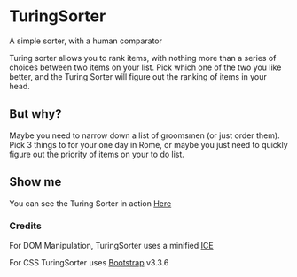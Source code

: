 # TuringSorter
A simple sorter, with a human comparator

Turing sorter allows you to rank items, with nothing more than a series of choices between two items on your list. Pick which one of the two you like better, and the Turing Sorter will figure out the ranking of items in your head.

## But why?

Maybe you need to narrow down a list of groomsmen (or just order them). Pick 3 things to for your one day in Rome, or maybe you just need to quickly figure out the priority of items on your to do list. 


## Show me

You can see the Turing Sorter in action [Here](https://czechsmix.com/TuringSorter)

### Credits

For DOM Manipulation, TuringSorter uses a minified [ICE](https://github.com/Doist/ICE)

For CSS TuringSorter uses [Bootstrap](http://getbootstrap.com/) v3.3.6
